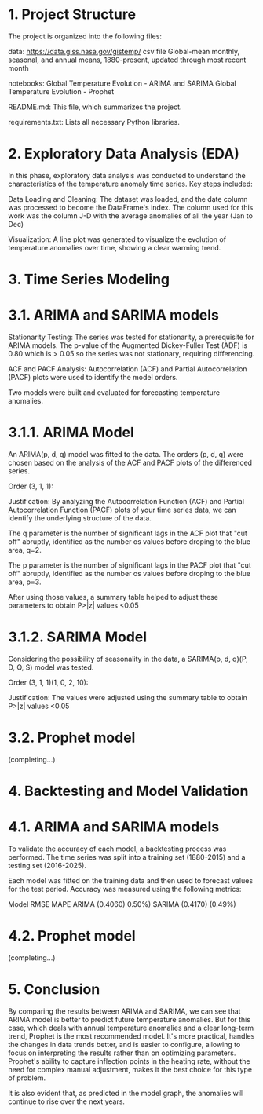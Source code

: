 # 1. Project Structure
The project is organized into the following files:

data: https://data.giss.nasa.gov/gistemp/
       csv file Global-mean monthly, seasonal, and annual means, 1880-present, updated through most recent month

notebooks: Global Temperature Evolution - ARIMA and SARIMA
           Global Temperature Evolution - Prophet

README.md: This file, which summarizes the project.

requirements.txt: Lists all necessary Python libraries.

# 2. Exploratory Data Analysis (EDA)
In this phase, exploratory data analysis was conducted to understand the characteristics of the temperature anomaly time series. Key steps included:

Data Loading and Cleaning: The dataset was loaded, and the date column was processed to become the DataFrame's index. The column used for this work was the column J-D with the average anomalies of all the year (Jan to Dec)

Visualization: A line plot was generated to visualize the evolution of temperature anomalies over time, showing a clear warming trend.

# 3. Time Series Modeling
# 3.1. ARIMA and SARIMA models
Stationarity Testing: The series was tested for stationarity, a prerequisite for ARIMA models. The p-value of the Augmented Dickey-Fuller Test (ADF) is 0.80 which is > 0.05 so the series was not stationary, requiring differencing.

ACF and PACF Analysis: Autocorrelation (ACF) and Partial Autocorrelation (PACF) plots were used to identify the model orders.

Two models were built and evaluated for forecasting temperature anomalies.

# 3.1.1. ARIMA Model
An ARIMA(p, d, q) model was fitted to the data. The orders (p, d, q) were chosen based on the analysis of the ACF and PACF plots of the differenced series.

Order (3, 1, 1):

Justification: By analyzing the Autocorrelation Function (ACF) and Partial Autocorrelation Function (PACF) plots of your time series data, we can identify the underlying structure of the data.

The q parameter is the number of significant lags in the ACF plot that "cut off" abruptly, identified as the number os values before droping to the blue area, q=2.

The p parameter is the number of significant lags in the PACF plot that "cut off" abruptly, identified as the number os values before droping to the blue area, p=3.

After using those values, a summary table helped to adjust these parameters to obtain P>|z| values <0.05

# 3.1.2. SARIMA Model
Considering the possibility of seasonality in the data, a SARIMA(p, d, q)(P, D, Q, S) model was tested.

Order (3, 1, 1)(1, 0, 2, 10):

Justification: The values were adjusted using the summary table to obtain P>|z| values <0.05

# 3.2. Prophet model
(completing...)

# 4. Backtesting and Model Validation
# 4.1. ARIMA and SARIMA models
To validate the accuracy of each model, a backtesting process was performed. The time series was split into a training set (1880-2015) and a testing set (2016-2025).

Each model was fitted on the training data and then used to forecast values for the test period. Accuracy was measured using the following metrics:

Model	RMSE	MAPE
ARIMA	(0.4060)	0.50%)
SARIMA	(0.4170)	(0.49%)

# 4.2. Prophet model
(completing...)

# 5. Conclusion
By comparing the results between ARIMA and SARIMA, we can see that ARIMA model is better to predict future temperature anomalies.
But for this case, which deals with annual temperature anomalies and a clear long-term trend, Prophet is the most recommended model. It's more practical, handles the changes in data trends better, and is easier to configure, allowing to focus on interpreting the results rather than on optimizing parameters. Prophet's ability to capture inflection points in the heating rate, without the need for complex manual adjustment, makes it the best choice for this type of problem.

It is also evident that, as predicted in the model graph, the anomalies will continue to rise over the next years.
